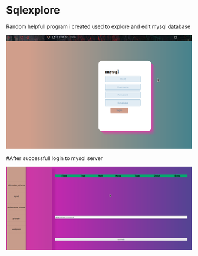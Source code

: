 # Sqlexplore

Random helpfull program i created used to explore and edit mysql database 


![Screenshot](login.png)


#After successfull login to mysql server 

![Screenshot](success_login.png)
